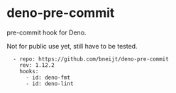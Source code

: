 # deno-pre-commit

pre-commit hook for Deno.

Not for public use yet, still have to be tested.

```
  - repo: https://github.com/bneijt/deno-pre-commit
    rev: 1.12.2
    hooks:
      - id: deno-fmt
      - id: deno-lint
```
